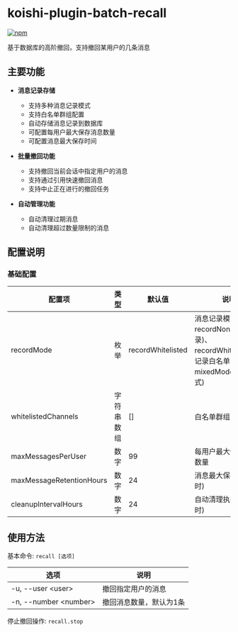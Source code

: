 # koishi-plugin-batch-recall

[![npm](https://img.shields.io/npm/v/koishi-plugin-batch-recall?style=flat-square)](https://www.npmjs.com/package/koishi-plugin-batch-recall)

基于数据库的高阶撤回，支持撤回某用户的几条消息

## 主要功能

- **消息记录存储**
  - 支持多种消息记录模式
  - 支持白名单群组配置
  - 自动存储消息记录到数据库
  - 可配置每用户最大保存消息数量
  - 可配置消息最大保存时间

- **批量撤回功能**
  - 支持撤回当前会话中指定用户的消息
  - 支持通过引用快速撤回消息
  - 支持中止正在进行的撤回任务

- **自动管理功能**
  - 自动清理过期消息
  - 自动清理超过数量限制的消息

## 配置说明

### 基础配置

| 配置项 | 类型 | 默认值 | 说明 |
|-------|-----|-------|------|
| recordMode | 枚举 | recordWhitelisted | 消息记录模式：recordNone(不记录)、recordWhitelisted(仅记录白名单)、mixedMode(混合模式) |
| whitelistedChannels | 字符串数组 | [] | 白名单群组ID列表 |
| maxMessagesPerUser | 数字 | 99 | 每用户最大保存消息数量 |
| maxMessageRetentionHours | 数字 | 24 | 消息最大保存时间(小时) |
| cleanupIntervalHours | 数字 | 24 | 自动清理执行间隔(小时) |

## 使用方法

基本命令: `recall [选项]`

| 选项 | 说明 |
|------|------|
| -u, --user \<user\> | 撤回指定用户的消息 |
| -n, --number \<number\> | 撤回消息数量，默认为1条 |

停止撤回操作: `recall.stop`
